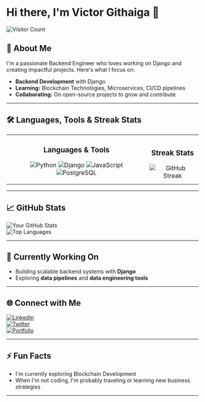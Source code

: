 # Hi there, I'm Victor Githaiga 👋  

![Visitor Count](https://komarev.com/ghpvc/?username=VickBrav01&color=blue)

## 🚀 About Me  
I'm a passionate Backend Engineer who loves working on Django and creating impactful projects. Here's what I focus on:  
- **Backend Development** with Django
- **Learning:** Blockchain Technologies, Microservices, CI/CD pipelines 
- **Collaborating:** On open-source projects to grow and contribute  

---


## 🛠️ Languages, Tools & Streak Stats  

<div align="left">

<table>
  <tr>
    <td align="center">
      <h3>Languages & Tools</h3>
      <p>
        <img src="https://img.shields.io/badge/-Python-05122A?style=flat&logo=python" alt="Python" />
        <img src="https://img.shields.io/badge/-Django-05122A?style=flat&logo=django" alt="Django" />
        <img src="https://img.shields.io/badge/-JavaScript-05122A?style=flat&logo=javascript" alt="JavaScript" />
        <img src="https://img.shields.io/badge/-PostgreSQL-05122A?style=flat&logo=postgresql" alt="PostgreSQL" />
      </p>
    </td>
    <td align="center">
      <h3>Streak Stats</h3>
      <img src="https://github-readme-streak-stats.herokuapp.com/?user=yourusername&theme=radical" alt="GitHub Streak" />
    </td>
  </tr>
</table>

</div>

---

## 📈 GitHub Stats  

<div align="left">

![Your GitHub Stats](https://github-readme-stats.vercel.app/api?username=yourusername&show_icons=true&theme=radical&hide_title=true)  
![Top Languages](https://github-readme-stats.vercel.app/api/top-langs/?username=yourusername&layout=compact&theme=radical)

</div>

---


## 🎯 Currently Working On  
- Building scalable backend systems with **Django**  
- Exploring **data pipelines** and **data engineering tools**  

---

## 🌐 Connect with Me  
[![LinkedIn](https://img.shields.io/badge/LinkedIn-Connect-blue)](https://www.linkedin.com/in/victor-gitonga-33a4261ba/)  
[![Twitter](https://img.shields.io/badge/Twitter-Follow-blue)](https://x.com/Vickbrav01)  
[![Portfolio](https://img.shields.io/badge/Portfolio-Visit-brightgreen)](https://about.me/victorgitonga)

---

## ⚡ Fun Facts  
- I'm currently exploring Blockchain Development  
- When I'm not coding, I'm probably traveling or learning new business strategies  

---



